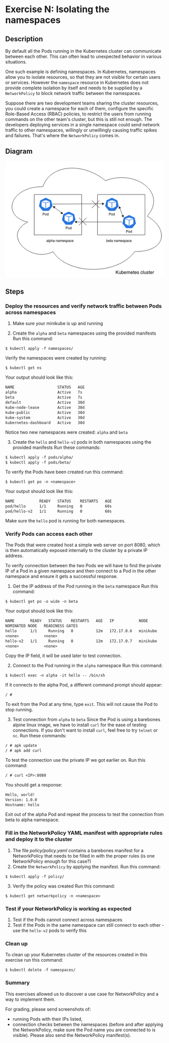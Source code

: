 # Exercise N: Isolating the namespaces

## Description
By default all the Pods running in the Kubernetes cluster can communicate between each other.
This can often lead to unexpected behavior in various situations.

One such example is defining namespaces. In Kubernetes, namespaces allow you to isolate resources, so that they are not visible for certain users or services. However the `namespace` resource in Kubernetes does not provide complete isolation by itself and needs to be supplied by a `NetworkPolicy` to block network traffic between the namespaces.

Suppose there are two development teams sharing the cluster resources, you could create a namespace for each of them, configure the specific Role-Based Access (RBAC) policies, to restrict the users from running commands on the other team's cluster, but this is still not enough. The developers deploying services in a single namespace could send network traffic to other namespaces, willingly or unwillingly causing traffic spikes and failures.
That's where the `NetworkPolicy` comes in.

## Diagram
![](https://raw.githubusercontent.com/Blackweather/kubernetes-network-policy/master/exN-namespace-isolation/img/arch-diagram.png)

## Steps
### Deploy the resources and verify network traffic between Pods across namespaces
1. Make sure your minikube is up and running

2. Create the `alpha` and `beta` namespaces using the provided manifests
Run this command:
```
$ kubectl apply -f namespaces/
```

Verify the namespaces were created by running:
```
$ kubectl get ns
```

Your output should look like this:
```
NAME                   STATUS   AGE
alpha                  Active   7s
beta                   Active   7s
default                Active   30d
kube-node-lease        Active   30d
kube-public            Active   30d
kube-system            Active   30d
kubernetes-dashboard   Active   30d
```

Notice two new namespaces were created: `alpha` and `beta`

3. Create the `hello` and `hello-v2` pods in both namespaces using the provided manifests
Run these commands:
```
$ kubectl apply -f pods/alpha/
$ kubectl apply -f pods/beta/
```

To verify the Pods have been created run this command:
```
$ kubectl get po -n <namespace>
```

Your output should look like this:
```
NAME           READY   STATUS    RESTARTS   AGE
pod/hello      1/1     Running   0          60s
pod/hello-v2   1/1     Running   0          60s
```

Make sure the `hello` pod is running for both namespaces.

### Verify Pods can access each other
The Pods that were created host a simple web server on port 8080, which is then automatically exposed internally to the cluster by a private IP address.

To verify connection between the two Pods we will have to find the private IP of a Pod in a given namespace and then connect to a Pod in the other namespace and ensure it gets a successful response.

1. Get the IP address of the Pod running in the `beta` namespace
Run this command:
```
$ kubectl get po -o wide -n beta
```

Your output should look like this:
```
NAME       READY   STATUS    RESTARTS   AGE   IP           NODE       NOMINATED NODE   READINESS GATES
hello      1/1     Running   0          12m   172.17.0.6   minikube   <none>           <none>
hello-v2   1/1     Running   0          12m   172.17.0.7   minikube   <none>           <none>
```

Copy the IP field, it will be used later to test connection.

2. Connect to the Pod running in the `alpha` namespace
Run this command:
```
$ kubectl exec -n alpha -it hello -- /bin/sh
```

If it connects to the alpha Pod, a different command prompt should appear:
```
/ #
```

To exit from the Pod at any time, type `exit`. This will not cause the Pod to stop running.

3. Test connection from `alpha` to `beta`
Since the Pod is using a barebones alpine linux image, we have to install `curl` for the ease of testing connections. If you don't want to install `curl`, feel free to try `telnet` or `nc`.
Run these commands:
```
/ # apk update
/ # apk add curl
```

To test the connection use the private IP we got earlier on.
Run this command:
```
/ # curl <IP>:8080
```

You should get a response:
```
Hello, world!
Version: 1.0.0
Hostname: hello
```

Exit out of the alpha Pod and repeat the process to test the connection from beta to alpha namespace.

### Fill in the NetworkPolicy YAML manifest with appropriate rules and deploy it to the cluster
1. The file *policy/policy.yaml* contains a barebones manifest for a NetworkPolicy that needs to be filled in with the proper rules (is one NetworkPolicy enough for this case?)
2. Create the `NetworkPolicy` by applying the manifest.
Run this command:
```
$ kubectl apply -f policy/
```
3. Verify the policy was created
Run this command:
```
$ kubectl get networkpolicy -n <namespace>
```

### Test if your NetworkPolicy is working as expected
1. Test if the Pods cannot connect across namespaces
2. Test if the Pods in the same namespace can still connect to each other - use the `hello-v2` pods to verify this

### Clean up
To clean up your Kubernetes cluster of the resources created in this exercise run this command:
```
$ kubectl delete -f namespaces/
```

### Summary
This exercises allowed us to discover a use case for NetworkPolicy and a way to implement them.

For grading, please send screenshots of:
- running Pods with their IPs listed,
- connection checks between the namespaces (before and after applying the NetworkPolicy, make sure the Pod name you are connected to is visible).
Please also send the NetworkPolicy manifest(s). 
